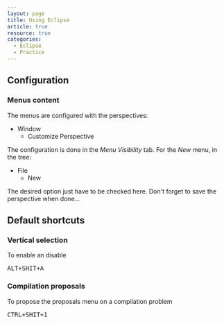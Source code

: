 ```yaml
---
layout: page
title: Using Eclipse
article: true
resource: true
categories:
  - Eclipse
  - Practice
---
```

<div>
<h2>Configuration</h2>
<div>
<h3>Menus content</h3>
<p>The menus are configured with the perspectives:</p>
<ul>
	<li>Window
		<ul>
			<li>Customize Perspective</li>
		</ul>
	</li>
</ul>
<p>
The configuration is done in the <em>Menu Visibility</em> tab. For the <em>New</em> menu, in the tree:
</p>
<ul>
	<li>
		File
		<ul>
			<li>New</li>
		</ul>
	</li>
</ul>
<p>
The desired option just have to be checked here. Don't forget to save the perspective when done...
</p>
</div>
<div>
<h2>Default shortcuts</h2>
<div>
<h3>Vertical selection</h3>
<p>To enable an disable</p>
<pre>ALT+SHIT+A</pre>
</div>
<div>
<h3>Compilation proposals</h3>
<p>To propose the proposals menu on a compilation problem</p>
<pre>CTRL+SHIT+1</pre>
</div>
</div>